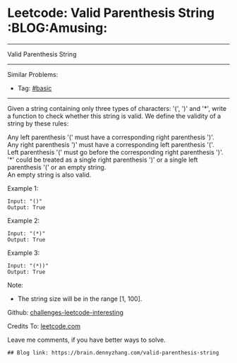 # Leetcode: Valid Parenthesis String     :BLOG:Amusing:


---

Valid Parenthesis String  

---

Similar Problems:  
-   Tag: [#basic](https://brain.dennyzhang.com/category/basic)

---

Given a string containing only three types of characters: '(', ')' and '\*', write a function to check whether this string is valid. We define the validity of a string by these rules:  

Any left parenthesis '(' must have a corresponding right parenthesis ')'.  
Any right parenthesis ')' must have a corresponding left parenthesis '('.  
Left parenthesis '(' must go before the corresponding right parenthesis ')'.  
'\*' could be treated as a single right parenthesis ')' or a single left parenthesis '(' or an empty string.  
An empty string is also valid.  

Example 1:  

    Input: "()"
    Output: True

Example 2:  

    Input: "(*)"
    Output: True

Example 3:  

    Input: "(*))"
    Output: True

Note:  
-   The string size will be in the range [1, 100].

Github: [challenges-leetcode-interesting](https://github.com/DennyZhang/challenges-leetcode-interesting/tree/master/valid-parenthesis-string)  

Credits To: [leetcode.com](https://leetcode.com/problems/valid-parenthesis-string/description/)  

Leave me comments, if you have better ways to solve.  

    ## Blog link: https://brain.dennyzhang.com/valid-parenthesis-string